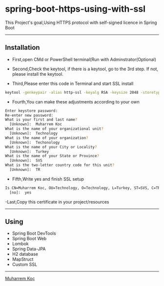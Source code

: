 # spring-boot-https-using-with-ssl



This Project's goal,Using HTTPS protocol with self-signed licence in Spring Boot

---
## Installation

- First,open CMd or PowerShell terminal(Run with Adminstrator(Optional)

- Second,Check the keytool, if there is a keytool, go to the 3rd step. If not, please install the keytool.

- Third,Please enter this code in Terminal and start SSL install 

```bash
keytool -genkeypair -alias http-ssl -keyalg RSA -keysize 2048 -storetype PKCS12 -keystore http-ssl.p12 -validity 365 -ext san=dns:localhost
```

- Fourth,You can make these adjustments according to your own

```bash
Enter keystore password:
Re-enter new password:
What is your first and last name?
  [Unknown]:  Muharrem Koc
What is the name of your organizational unit?
  [Unknown]:  Technology
What is the name of your organization?
  [Unknown]:  Techonology
What is the name of your City or Locality?
  [Unknown]:  Turkey
What is the name of your State or Province?
  [Unknown]:  SVS
What is the two-letter country code for this unit?
  [Unknown]:  TR
```
- Fifth,Write yes and finish SSL setup

```bash
Is CN=Muharrem Koc, OU=Technology, O=Technology, L=Turkey, ST=SVS, C=TR correct? 
  [no]:  yes 
```
-Last,Copy this certificate in your project/resources

---
## Using

- Spring Boot DevTools
- Spring Boot Web
- Lombok
- Spring Data-JPA
- H2 database
- MapStruct
- Custom SSL

---

[Muharrem Koç](https://github.com/muharremkoc)
